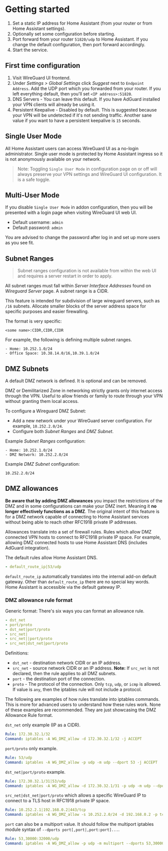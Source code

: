 # Getting started

1. Set a static IP address for Home Assistant (from your router or from
   Home Assistant settings).
2. Optionally set some configuration before starting.
3. Port forward from your router `51820/udp` to Home Assistant.  If you change
   the default configuration, then port forward accordingly.
3. Start the service.

## First time configuration

1. Visit WireGuard UI frontend.
2. Under _Settings > Global Settings_ click _Suggest_ next to `Endpoint
   Address`.  Add the UDP port which you forwarded from your router.  If you
   left everything default, then you'll set `<IP address>:51820`.
3. DNS Servers - You can leave this default.  If you have AdGuard installed your
   VPN clients will already be using it.
4. Persistent Keepalive - Disabled by default.  This is suggested because your
   VPN will be undetected if it's not sending traffic.  Another sane value if
   you want to have a persistent keepalive is `15` seconds.

## Single User Mode

All Home Assistant users can access WireGuard UI as a no-login administrator.
Single user mode is protected by Home Assistant ingress so it is not anonymously
available on your network.

> Note: Toggling `Single User Mode` in configuration page on or off will always
> preserve your VPN settings and WireGuard UI configuration.  It is a safe
> toggle.

## Multi-User Mode

If you disable `Single User Mode` in addon configuration, then you will be
presented with a login page when visiting WireGuard UI web UI.

* Default username: `admin`
* Default password: `admin`

You are advised to change the password after log in and set up more users as you
see fit.

## Subnet Ranges

> Subnet ranges configuration is not available from within the web UI and
> requires a server restart in order to apply.

All subnet ranges must fall within _Server Interface Addresses_ found on
_Wireguard Server_ page.  A subnet range is a CIDR.

This feature is intended for subdivision of large wireguard servers, such as
`/16` subnets.  Allocate smaller blocks of the server address space for specific
purposes and easier firewalling.

The format is very specific:

```
<some name>:CIDR,CIDR,CIDR
```

For example, the following is defining multiple subnet ranges.

```
- Home: 10.252.1.0/24
- Office Space: 10.38.14.0/16,10.39.1.0/24
```

## DMZ Subnets

A default DMZ network is defined.  It is optional and can be removed.

DMZ or Demilitarized Zone in networking strictly grants only internet access
through the VPN.  Useful to allow friends or family to route through your VPN
without granting them local access.

To configure a Wireguard DMZ Subnet:

- Add a new network under your WireGuard server configuration.  For example,
  `10.252.2.0/24`.
- Configure both _Subnet Ranges_ and _DMZ Subnet_.

Example _Subnet Ranges_ configuration:

```
- Home: 10.252.1.0/24
- DMZ Network: 10.252.2.0/24
```

Example _DMZ Subnet_ configuration:

```
10.252.2.0/24
```

## DMZ allowances

**Be aware that by adding DMZ allowances** you impact the restrictions of the
DMZ and in some configurations can make your DMZ inert.  Meaning it **no longer
effectively functions as a DMZ**.  The original intent of this feature is for a
DMZ network capable of connecting to Home Assistant services without being able
to reach other RFC1918 private IP addresses.

Allowances translate into a set of firewall rules. Rules which allow DMZ
connected VPN hosts to connect to RFC1918 private IP space.  For example, allowing
DMZ connected hosts to use Home Assistant DNS (includes AdGuard integration).

The default rules allow Home Assistant DNS.

```yaml
- default_route_ip|53/udp
```

`default_route_ip` automatically translates into the internal add-on default
gateway.  Other than `default_route_ip` there are no special key words.  Home
Assistant is accessible via the default gateway IP.

### DMZ allowance rule format

Generic format: There's six ways you can format an allowance rule.

```yaml
- dst_net
- port/proto
- dst_net|port/proto
- src_net|
- src_net||port/proto
- src_net|dst_net|port/proto
```

Definitions:

- `dst_net` - destination network CIDR or an IP address.
- `src_net` - source network CIDR or an IP address.  **Note:** If `src_net` is
  not declared, then the rule applies to all DMZ subnets.
- `port` - the destination port of the connection.
- `proto` - The protocol of the connection.  Only `tcp`, `udp`, or `icmp` is
  allowed.  If value is `any`, then the iptables rule will not include a
  protocol.

The following are examples of how rules translate into iptables commands.  This
is more for advanced users to understand how these rules work.  None of these
examples are recommended.  They are just showcasing the DMZ Allowance Rule
format.

`dst_net` only example (IP as a CIDR).

```yaml
Rule: 172.30.32.1/32
Command: iptables -A WG_DMZ_allow -d 172.30.32.1/32 -j ACCEPT
```

`port/proto` only example.

```yaml
Rule: 53/udp
Command: iptables -A WG_DMZ_allow -p udp -m udp --dport 53 -j ACCEPT
```

`dst_net|port/proto` example.

```yaml
Rule: 172.30.32.1/31|53/udp
Command: iptables -A WG_DMZ_allow -d 172.30.32.1/31 -p udp -m udp --dport 53 -j ACCEPT
```

`src_net|dst_net|port/proto` which allows a specific WireGuard IP to connect to
a TLS host in RFC1918 private IP space.

```yaml
Rule: 10.252.2.1|192.168.0.2|443/tcp
Command: iptables -A WG_DMZ_allow -s 10.252.2.0/24 -d 192.168.0.2 -p tcp -m tcp --dport 443 -j ACCEPT
```

`port` can also be a multiport value.  It should follow the multiport iptables
module syntax of `--dports port[,port|,port:port]...`.

```yaml
Rule: 53,30000:32000/udp
Command: iptables -A WG_DMZ_allow -p udp -m multiport --dports 53,30000:32000 -j ACCEPT
```
